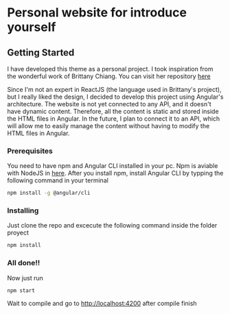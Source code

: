 # Personal website for introduce yourself

## Getting Started

I have developed this theme as a personal project. I took inspiration from the wonderful work of Brittany Chiang. You can visit her repository [here](https://github.com/bchiang7/v4)

Since I'm not an expert in ReactJS (the language used in Brittany's project), but I really liked the design, I decided to develop this project using Angular's architecture. The website is not yet connected to any API, and it doesn't have dynamic content. Therefore, all the content is static and stored inside the HTML files in Angular. In the future, I plan to connect it to an API, which will allow me to easily manage the content without having to modify the HTML files in Angular.

### Prerequisites

You need to have npm and Angular CLI installed in your pc. Npm is aviable with NodeJS in [here](https://nodejs.org/es/). After you install npm, install Angular CLI by typping the following command in your terminal

``` bash
npm install -g @angular/cli
```

### Installing

Just clone  the repo and excecute the following command inside the folder proyect

``` bash
npm install
```

### All done!!

Now just run
```
npm start
```
Wait to compile and go to [http://localhost:4200](http://localhost:4200) after compile finish

